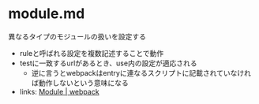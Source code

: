 # module.md

異なるタイプのモジュールの扱いを設定する

- ruleと呼ばれる設定を複数記述することで動作
- testに一致するurlがあるとき、use内の設定が適応される
  - 逆に言うとwebpackはentryに連なるスクリプトに記載されていなければ動作しないという意味になる
- links: [Module \| webpack](https://webpack.js.org/configuration/module)